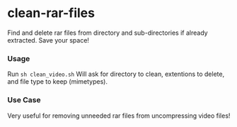 # clean-rar-files
Find and delete rar files from directory and sub-directories if already extracted. Save your space!

### Usage 
Run `sh clean_video.sh`
Will ask for directory to clean, extentions to delete, and file type to keep (mimetypes).

### Use Case
Very useful for removing unneeded rar files from uncompressing video files!